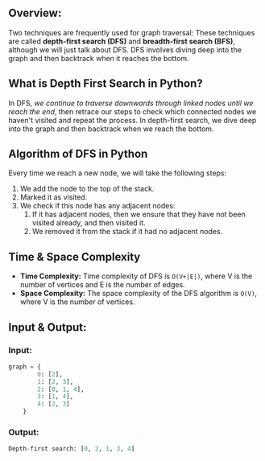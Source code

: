 ## Overview:
Two techniques are frequently used for graph traversal: These techniques are called **depth-first search (DFS)** and **breadth-first search (BFS)**, although we will just talk about DFS. DFS involves diving deep into the graph and then backtrack when it reaches the bottom.

## What is Depth First Search in Python?
In DFS, *we continue to traverse downwards through linked nodes until we reach the end*, then retrace our steps to check which connected nodes we haven't visited and repeat the process. In depth-first search, we dive deep into the graph and then backtrack when we reach the bottom.

## Algorithm of DFS in Python
Every time we reach a new node, we will take the following steps:
1. We add the node to the top of the stack.
2. Marked it as visited.
3. We check if this node has any adjacent nodes:
    1. If it has adjacent nodes, then we ensure that they have not been visited already, and then visited it.
    2. We removed it from the stack if it had no adjacent nodes.

## Time & Space Complexity
* **Time Complexity:**
Time complexity of DFS is `O(V+|E|)`, where V is the number of vertices and E is the number of edges.
* **Space Complexity:**
The space complexity of the DFS algorithm is `O(V)`, where V is the number of vertices.

## Input & Output:
### Input:

```python
graph = {
        0: [2],
        1: [2, 3],
        2: [0, 1, 4],
        3: [1, 4],
        4: [2, 3]
    }
 ```
 
 ### Output:
 ```python
 Depth-first search: [0, 2, 1, 3, 4]
 ```
